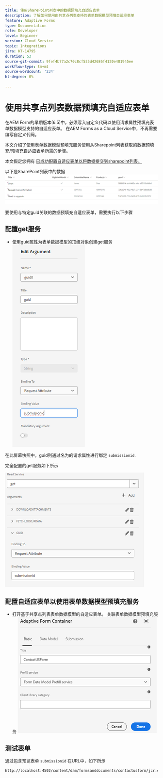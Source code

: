 ```yaml
---
title: 使用SharePoint列表中的数据预填充自适应表单
description: 了解如何使用由共享点列表支持的表单数据模型预填自适应表单
feature: Adaptive Forms
type: Documentation
role: Developer
level: Beginner
version: Cloud Service
topic: Integrations
jira: KT-14795
duration: 53
source-git-commit: 9fef4b77a2c70c8cf525d42686f4120e481945ee
workflow-type: tm+mt
source-wordcount: '234'
ht-degree: 0%

---
```


# 使用共享点列表数据预填充自适应表单

在AEM Form的早期版本(6.5)中，必须写入自定义代码以使用请求属性预填充表单数据模型支持的自适应表单。 在AEM Forms as a Cloud Service中，不再需要编写自定义代码。

本文介绍了使用表单数据模型预填充服务使用从Sharepoint列表获取的数据预填充/预填充自适应表单所需的步骤。

本文假定您拥有 [已成功配置自适应表单以将数据提交到sharepoint列表。](https://experienceleague.adobe.com/docs/experience-manager-cloud-service/content/forms/adaptive-forms-authoring/authoring-adaptive-forms-core-components/create-an-adaptive-form-on-forms-cs/configure-submit-actions-core-components.html?lang=en#connect-af-sharepoint-list)

以下是SharePoint列表中的数据
![sharepoint-list](assets/list-data.png)

要使用与特定guid关联的数据预填充自适应表单，需要执行以下步骤

## 配置get服务

* 使用guid属性为表单数据模型的顶级对象创建get服务
  ![get-service](assets/mapping-request-attribute.png)

在此屏幕快照中，guid列通过名为的请求属性进行绑定 `submissionid`.

完全配置的get服务如下所示

![get-service](assets/fdm-request-attribute.png)

## 配置自适应表单以使用表单数据模型预填充服务

* 打开基于共享点列表表单数据模型的自适应表单。 关联表单数据模型预填充服务
  ![表单预填充服务](assets/form-prefill-service.png)

## 测试表单

通过包含预览表单 `submissionid` 在URL中，如下所示

```html
http://localhost:4502/content/dam/formsanddocuments/contactusform/jcr:content?wcmmode=disabled&submissionid=57e12249-751a-4a38-a81f-0a4422b24412
```




